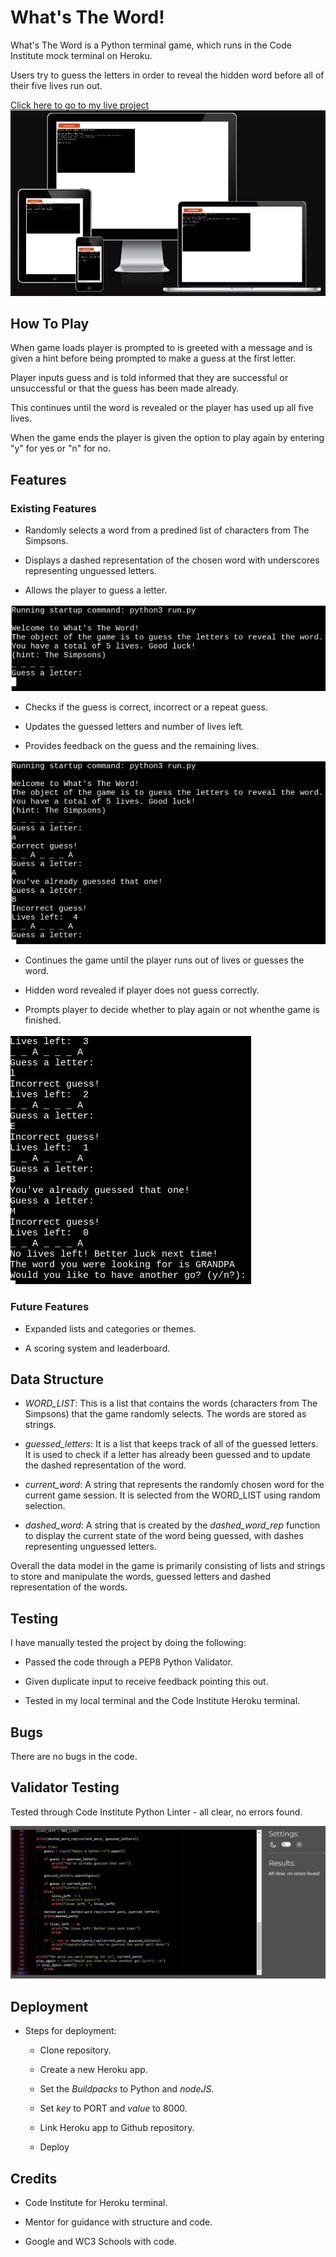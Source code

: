 # What's The Word!

What's The Word is a Python terminal game, which runs in the Code Institute mock terminal on Heroku.

Users try to guess the letters in order to reveal the hidden word before all of their five lives run out.

[Click here to go to my live project](https://whats-the-word-e1699aaf9ca6.herokuapp.com/)
![Screenshot of app on different size displays](images/Heroku-P3-Responsiveness.png)

## How To Play

When game loads player is prompted to is greeted with a message and is given a hint before being prompted to make a guess at the first letter.

Player inputs guess and is told informed that they are successful or unsuccessful or that the guess has been made already.

This continues until the word is revealed or the player has used up all five lives.

When the game ends the player is given the option to play again by entering "y" for yes or "n" for no.

## Features

### Existing Features

- Randomly selects a word from a predined list of characters from The Simpsons.

- Displays a dashed representation of the chosen word with underscores representing unguessed letters.

- Allows the player to guess a letter.

![Screenshot of game showing intro screen](images/Shot-of-game1-1_1.jpg)

- Checks if the guess is correct, incorrect or a repeat guess.

- Updates the guessed letters and number of lives left.

- Provides feedback on the guess and the remaining lives.

![Screenshot of game showing incorrect guess, correct and already guessed, and feedback](images/Shot-of-game2_1.jpg)

- Continues the game until the player runs out of lives or guesses the word.

- Hidden word revealed if player does not guess correctly.

- Prompts player to decide whether to play again or not whenthe game is finished.

![Screenshot of game showing restart prompt](images/Shot-of-game3_1.jpg)

### Future Features

- Expanded lists and categories or themes.

- A scoring system and leaderboard.

## Data Structure

- _WORD_LIST_: This is a list that contains the words (characters from The Simpsons) that the game randomly selects. The words are stored as strings.

- _guessed_letters_: It is a list that keeps track of all of the guessed letters. It is used to check if a letter has already been guessed and to update the dashed representation of the word.

- _current_word_: A string that represents the randomly chosen word for the current game session. It is selected from the WORD_LIST using random selection.

- _dashed_word_: A string that is created by the _dashed_word_rep_ function to display the current state of the word being guessed, with dashes representing unguessed letters.

Overall the data model in the game is primarily consisting of lists and strings to store and manipulate the words, guessed letters and dashed representation of the words.

## Testing

I have manually tested the project by doing the following:

 - Passed the code through a PEP8 Python Validator.

 - Given duplicate input to receive feedback pointing this out.

 - Tested in my local terminal and the Code Institute Heroku terminal.

 ## Bugs

 There are no bugs in the code.

 ## Validator Testing

 Tested through Code Institute Python Linter - all clear, no errors found.

 ![Screenshot of validator test result showing no errors](images/CI_Python_Linter.jpg)

 ## Deployment

  - Steps for deployment:

     - Clone repository.

     - Create a new Heroku app.

     - Set the _Buildpacks_ to Python and _nodeJS_.

     - Set _key_ to PORT and _value_ to 8000.

     - Link Heroku app to Github repository.

     - Deploy

## Credits

 - Code Institute for Heroku terminal.

 - Mentor for guidance with structure and code.

 - Google and WC3 Schools with code.